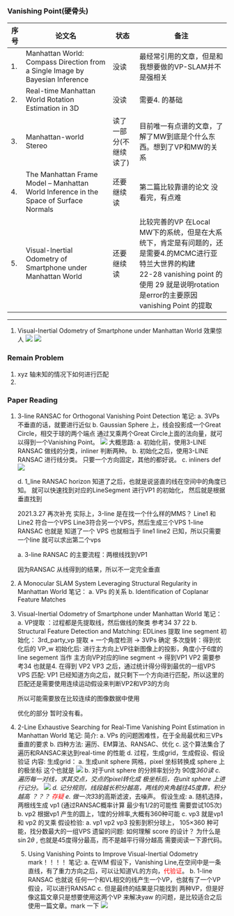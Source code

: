 <!--
 * @Author: Liu Weilong
 * @Date: 2021-03-05 17:00:55
 * @LastEditors: Liu Weilong
 * @LastEditTime: 2021-03-27 21:24:25
 * @FilePath: /3rd-test-learning/38. line_feature/vanishing_point/paper_reading.md
 * @Description: 
-->
### Vanishing Point(硬骨头)
序号|论文名|状态|备注
---|----|---|--
1. |Manhattan World: Compass Direction from a Single Image by Bayesian Inference|没读|最经常引用的文章，但是和我想要做的VP-SLAM并不是强相关 
2. |Real-time Manhattan World Rotation Estimation in 3D|没读|需要4. 的基础
3. |Manhattan-world Stereo|读了一部分(不继续读了)|目前唯一有点谱的文章，了解了MW到底是个什么东西。想到了VP和MW的关系
4. |The Manhattan Frame Model – Manhattan World Inference in the Space of Surface Normals |还要继续读|第二篇比较靠谱的论文 没看完，有点难
5. |Visual-Inertial Odometry of Smartphone under Manhattan World|还要继续读|比较完善的VP 在Local MW下的系统，但是在大系统下，肯定是有问题的，还是需要4.的MCMC进行亚特兰大世界的构建<br> 22-28 vanishing point 的使用 29 就是说明rotation 是error的主要原因<br> vanishing Point 的提取<br>



----
1. Visual-Inertial Odometry of Smartphone under Manhattan World 效果惊人
![](./pic/3.png)
![](./pic/4.png)


### Remain Problem
1. xyz 轴未知的情况下如何进行匹配
2. 




### Paper Reading
1. 3-line RANSAC for Orthogonal Vanishing Point Detection
   笔记:
   a. 3VPs 不垂直的话，就要进行近似
   b. Gaussian Sphere 上，线会投影成一个Great Circle，相交于球的两个端点
      通过叉乘两个Great Circle上面的法向量，就可以得到一个Vanishing Point。
   ![](./pic/8.png)
   大概思路:
   a. 初始化前，使用3-LINE RANSAC 做线的分类，inliner 判断两种。
   b. 初始化之后，使用3-LINE RANSAC 进行线分类。 只要一个方向固定，其他的都好说。
   c. inliners def
   ![](./pic/9.png)

   d. 1_line RANSAC horizon 知道了之后，也就是说竖直的线在空间中的角度已知。 就可以快速找到对应的LineSegment 进行VP1 的初始化，
   然后就是根据垂直找到
    
   2021.3.27 再次补充
   实际上，3-line 是在找一个什么样的MMS？ Line1 和 Line2 符合一个VPS Line3符合另一个VPS，然后生成三个VPS
   1-line RANSAC 也就是 知道了一个 VPS 也就相当于 line1 line2 已知，所以只需要一个line 就可以求出第二个vps
   
   a. 3-line RANSAC 的主要流程：两根线找到VP1


   因为RANSAC 从线得到的结果，所以不一定完全垂直

2. A Monocular SLAM System Leveraging Structural Regularity
in Manhattan World
   笔记：
   a. VPs 的关系
   b. Identification of Coplanar Feature Matches
    
3. Visual-Inertial Odometry of Smartphone under Manhattan World
   笔记：
   a. VP提取 ：过程都是先提取线，然后做线的聚类 参考34 37 22
   b. Structural Feature Detection and Matching:
   EDLines 提取 line segment
   初始化： 
   3rd_party_vp 提取 + 一个角度检测   -> 3VPs 确定
   多次旋转：得到优化后的 VP_w
   初始化后:
   进行主方向上VP往新图像上的投影，角度小于6度的line segement 当作 主方向VP对应的line segment -> 得到VP1
   VP2 需要参考34 也就是4.
   在得到 VP2 VP3 之后，通过统计得分得到最优的一组VPS
   VPS 匹配:
   VP1 已经知道方向之后，就只剩下一个方向进行匹配，所以这里的匹配还是需要使用连续运动假设来判断VP2和VP3的方向
   
   所以可能需要放在比较连续的图像数据中使用

   优化的部分 暂时没有看。
   

4. 2-Line Exhaustive Searching for Real-Time Vanishing Point Estimation in Manhattan World
    笔记:
    简介:
    a. VPs 的问题困难性，在于全局最优和三VPs 垂直的要求
    b. 四种方法: 遍历、EM算法、RANSAC、优化
    c. 这个算法集合了 遍历和RANSAC来达到real-time 的性能
    d. 过程，生成grid，生成假设、假设验证
    内容:
    生成grid：
    a. 生成unit sphere 网格，pixel 坐标转换成 sphere 上的极坐标 这个也就是
    ![](./pic/10.png)
    b. 对于unit sphere 的分辨率划分为 90度*360读
    c. 遍历每一对线，求其交点，交点的pixel转化成 极坐标后，在unit sphere 上进行记分。
    ![](./pic/11.png)
    d. 记分规则，线段越长积分越高，两线的夹角越往45度靠，积分越高   ？？？ <font color ="Red"> 存疑 </font>
    e. 做一次3*3的高斯滤波，去噪声。
    假设生成:
    a. 随机选择，两根线生成 vp1 (通过RANSAC概率计算 最少有1/2的可能性 需要尝试105次)
    b. vp2 根据vp1 产生的圆上，1度的分辨率,大概有360种可能
    c. vp3 就是vp1 和 vp2 的叉乘
    假设检验:
    a. vp1 vp2 vp3 投影到积分球上， 105×360 种可能，找分数最大的一组VPS
    遗留的问题: 
    如何理解 score 的设计？ 为什么是$\sin{2\theta}$ , 也就是45度得分最高，而不是越平行得分越高 
    需要阅读一下源代码。

   5. Using Vanishing Points to Improve Visual-Inertial Odometry
   mark！！！！
   笔记:
   a. 在WM 假设下，Vanishing Line,在空间中是一条直线，有了重力方向之后，可以让知道VL的方向，<font color = "Red">代验证</font>。
   b. 1-line RANSAC 也就说 任何一个和VL相交的线产生一个VP，也就有了一个VP 假设，可以进行RANSAC
   c. 但是最终的结果是只能找到  两种VP，但是好像这篇文章只是想要使用这两个VP 来解决yaw 的问题，是比较适合之后使用一篇文章。mark 一下
   ![](./pic/12.png)
   













   
